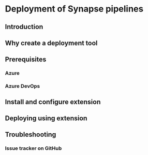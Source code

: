 # Deployment of Synapse pipelines

## Introduction

## Why create a deployment tool

## Prerequisites
### Azure
### Azure DevOps

## Install and configure extension

## Deploying using extension

## Troubleshooting
### Issue tracker on GitHub
